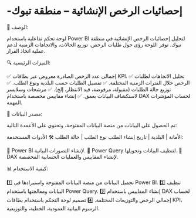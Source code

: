 # -إحصائيات الرخص الإنشائية – منطقة تبوك 

📌 الوصف:

لوحة تحكم تفاعلية باستخدام Power BI لتحليل إحصائيات الرخص الإنشائية في منطقة تبوك. توفر اللوحة رؤى حول طلبات الرخص، توزيع الحالات، والاتجاهات الزمنية لدعم عملية اتخاذ القرار.

🔍 الميزات الرئيسية:

✅ إجمالي عدد الرخص الصادرة معروض عبر بطاقات KPI.
✅ تحليل الاتجاهات لطلبات الرخص خلال الفترات الزمنية المختلفة.
✅ تفصيل الطلبات حسب البلدية ونوع الطلب.
✅ توزيع حالة الطلبات (مقبولة، مرفوضة، قيد الانتظار، إلخ).
✅ مرشحات وسلايسر لاستكشاف البيانات بعمق.
✅ إنشاء مقاييس مخصصة باستخدام DAX لحساب المؤشرات المهمة.

📂 مصدر البيانات:

تم الحصول على البيانات من منصة البيانات المفتوحة، وتحتوي على الأعمدة التالية:

الأمانة | البلدية | تاريخ إنشاء الطلب
نوع الطلب | حالة الطلب
🛠 الأدوات المستخدمة:

🔹 Power BI لإنشاء التصورات البيانية.
🔹 Power Query لتنظيف البيانات وتحويلها.
🔹 DAX لإنشاء المقاييس والعمليات الحسابية المخصصة.

📊 كيفية الاستخدام:

1️⃣ تحميل البيانات من منصة البيانات المفتوحة واستيرادها في Power BI.
2️⃣ تنظيف البيانات ومعالجتها باستخدام Power Query.
3️⃣ إنشاء المقاييس باستخدام DAX لحساب إجمالي الرخص والتوزيعات المختلفة.
4️⃣ تصميم لوحة التحكم باستخدام بطاقات KPI، الرسوم البيانية العمودية، الخطية، والتوزيعية.

